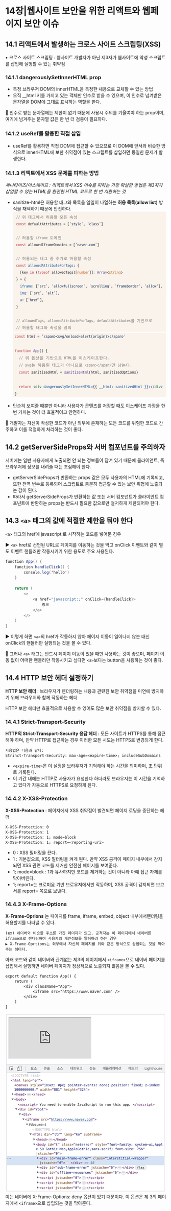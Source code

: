 # 14장|웹사이트 보안을 위한 리액트와 웹페이지 보안 이슈
## 14.1 리액트에서 발생하는 크로스 사이트 스크립팅(XSS)
▪ 크로스 사이트 스크립팅 : 웹사이트 개발자가 아닌 제3자가 웹사이트에 악성 스크립트를 삽입해 실행할 수 있는 취약점
### 14.1.1 dangerouslySetInnerHTML prop
* 특정 브라우저 DOM의 innerHTML을 특정한 내용으로 교체할 수 있는 방법  
* 오직 __html 키를 가지고 있는 객체만 인수로 받을 수 있으며, 이 인수로 넘겨받은 문자열을 DOM에 그대로 표시하는 역할을 한다.  

💢 인수로 받는 문자열에는 제한이 없기 때문에 사용시 주의를 기울여야 하는 prop이며, 여기에 넘겨주는 문자열 값은 한 번 더 검증이 필요하다.

### 14.1.2 useRef를 활용한 직접 삽입
* useRef를 활용하면 직접 DOM에 접근할 수 있으므로 이 DOM에 앞서와 비슷한 방식으로 innerHTML에 보한 취약점이 있는 스크립트를 삽입하면 동일한 문제가 발생한다.

### 14.1.3 리액트에서 XSS 문제를 피하는 방법
_새니타이즈/이스케이프 : 리액트에서 XSS 이슈를 피하는 가장 확실한 방법은 제3자가 삽입할 수 있는 HTML을 환전한 HTML 코드로 한 번 치환하는 것_

* sanitize-html은 허용할 태그와 목록을 일일이 나열하는 **허용 목록(allow list)** 방식을 채택하기 때문에 안전하다.
<img src="./img/2.jpg"></img><br/>
<img src="./img/1.jpg"></img>

* 단순히 보여줄 때뿐만 아니라 사용자가 콘텐츠를 저장할 때도 이스케이프 과정을 한 번 거치는 것이 더 효율적이고 안전하다.

💢 개발자는 자신이 작성한 코드가 아닌 외부에 존재하는 모든 코드를 위험한 코드로 간주하고 이를 적절하게 처리하는 것이 좋다.

## 14.2 getServerSideProps와 서버 컴포넌트를 주의하자
서버에는 일반 사용자에게 노출되면 안 되는 정보들이 담겨 있기 때문에 클라이언트, 즉 브라우저에 정보를 내려줄 때는 조심해야 한다.
* getServerSideProps가 반환하는 props 값은 모두 사용자의 HTML에 기록되고, 또한 전역 변수로 등록되어 스크립트로 충분히 접근할 수 있는 보안 위협에 노출되는 값이 된다.
* 따라서 getServerSideProps가 반환하는 값 또는 서버 컴포넌트가 클라이언트 컴포넌트에 반환하는 props는 반드시 필요한 값으로만 철저하게 제한되어야 한다.

## 14.3 ```<a>``` 태그의 값에 적절한 제한을 둬야 한다
```<a>``` 태그의 href에 javascript:로 시작하는 코드를 넣어둔 경우

▶️ ```<a>``` href로 선언된 URL로 페이지를 이동하는 것을 막고 onClick 이벤트와 같이 별도 이벤트 핸들러만 작동시키기 위한 용도로 주요 사용된다.  
```java
function App() {
    function handleClick() {
        console.log('hello')
    }

    return (
        <>
            <a href="javascript:;" onClick={handleClick}>
                링크
            </a>
        </>
    )
}
```
▶️ 이렇게 하면 ```<a>```의 href가 작동하지 않아 페이지 이동이 일어나지 않는 대신 onClick의 핸들러만 실행되는 것을 볼 수 있다.  

💢 그러나 ```<a>``` 태그는 반드시 페이지 이동이 있을 때만 사용하는 것이 좋으며, 페이지 이동 없이 어떠한 핸들러만 작동시키고 싶다면 ```<a>```보다는 button을 사용하는 것이 좋다.

## 14.4 HTTP 보안 헤더 설정하기
__HTTP 보안 헤더__ : 브라우저가 렌더링하는 내용과 관련된 보안 취약점을 미연에 방지하기 위해 브라우저와 함께 작동하는 헤더  

HTTP 보안 헤더만 효율적으로 사용할 수 있어도 많은 보안 취약점을 방지할 수 있다.  

### 14.4.1 Strict-Transport-Security
__HTTP의 Strict-Transport-Security 응답 헤더__ : 모든 사이트가 HTTPS를 통해 접근해야 하며, 만약 HTTP로 접근하는 경우 이러한 모든 시도는 HTTPS로 변경되게 한다.  

    사용법은 다음과 같다:
    Strinct-Transport-Security: max-age=<expire-time>; includeSubDomains 
* ```<expire-time>```은 이 설정을 브라우저가 기억해야 하는 시간을 의미하며, 초 단위로 기록된다. 
* 이 기간 내에는 HTTP로 사용자가 요청한다 하더라도 브라우저는 이 시간을 기억하고 있다가 자동으로 HTTPS로 요청하게 된다.

### 14.4.2 X-XSS-Protection
__X-XSS-Protection__ : 페이지에서 XSS 취약점이 발견되면 페이지 로딩을 중단하는 헤더  
```
X-XSS-Protection: 0
X-XSS-Protection: 1
X-XSS-Protection: 1; mode=block
X-XSS-Protection: 1; report=<reporting-uri>
```
* 0 : XSS 필터링을 끈다.
* 1 : 기본값으로, XSS 필터링을 켜게 된다. 만약 XSS 공격이 페이지 내부에서 감지되면 XSS 관련 코드를 제거한 안전한 페이지를 보여준다. 
* 1; mode=block : 1과 유사하지만 코드를 제거하는 것이 아니라 아예 접근 자체를 막아버린다.
* 1; report=<reporting-uri>는 크로미움 기반 브로우저에서만 작동하며, XSS 공격이 감지되면 보고서를 report= 쪽으로 보낸다.  

### 14.4.3 X-Frame-Options
__X-Frame-Oprions__ 는 페이지를 frame, iframe, embed, object 내부에서렌더링을 허용할지를 나타낼 수 있다.  

    (ex) 네이버와 비슷한 주소를 가진 페이지가 있고, 공격자는 이 페이지에서 네이버를 iframe으로 렌더링하여 사용자의 개인정보를 탈취하려 하는 경우
    ▶️ X-Frame-Oprtions는 외부에서 자신의 페이지를 위와 같은 방식으로 삽입되는 것을 막아주는 헤더다.

아래 코드와 같이 네이버와 관계없는 제3의 페이지에서 ```<iframe>```으로 네이버 페이지를 삽입해서 실행하면 네이버 페이지가 정상적으로 노출되지 않음을 볼 수 있다.

```
export default function App() {
    return (
        <div className="App">
            <iframe src="https://www.naver.com" />
        </div>
    )
}
```
<img src="./img/3.jpg"></img>
이는 네이버에 X-Frame-Options: deny 옵션이 있기 때문이다. 이 옵션은 제 3의 페이지에서 ```<iframe>```으로 삽입되는 것을 막아준다.
